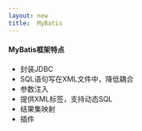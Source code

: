 ```yaml
---
layout: new
title:  MyBatis
---
```


#### MyBatis框架特点

* 封装JDBC
* SQL语句写在XML文件中，降低耦合
* 参数注入
* 提供XML标签，支持动态SQL
* 结果集映射
* 插件
